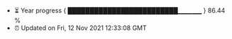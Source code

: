 - ⏳ Year progress { █████████████████████████▁▁▁▁▁ } 86.44 %
- ⏰ Updated on Fri, 12 Nov 2021 12:33:08 GMT

